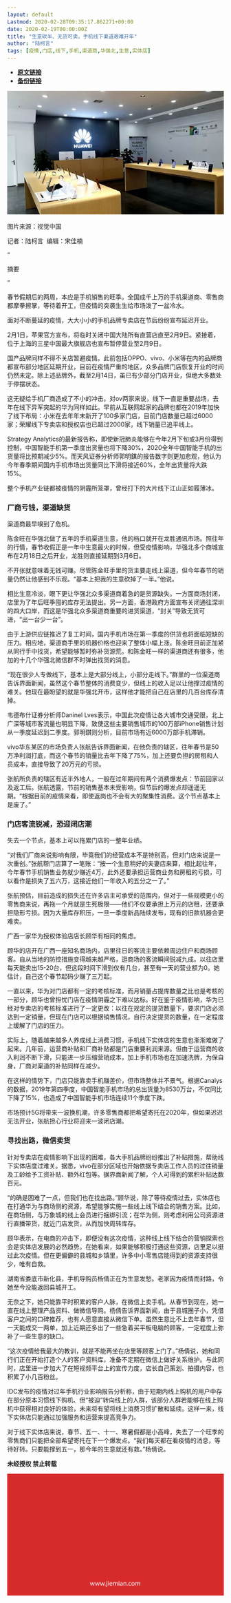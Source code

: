 ```yaml
---
layout: default
Lastmod: 2020-02-28T09:35:17.862271+00:00
date: 2020-02-19T00:00:00Z
title: "生意砍半、无货可卖，手机线下渠道艰难开年"
author: "陆柯言"
tags: [疫情,门店,线下,手机,渠道商,华强北,生意,实体店]
---
```


* [**原文链接**](http://mp.weixin.qq.com/s?__biz=MjM5NTE0ODc2Nw==&mid=2650463754&idx=4&sn=b47d76a4f7218f425d223c7bf5490de5&chksm=bef298ba898511ac592fc1bc373f46e0af1ebc0c582bdff639786acd8ca5ccdcf9756d8413c4#rd)
* [**备份链接**](http://archive.today/L28LO)


![](/images/post/e48cb91380e56a970a60fbd64b0cd345.jpg)

图片来源：视觉中国

记者：陆柯言  编辑：宋佳楠

“

  

摘要

  

”

春节假期后的两周，本应是手机销售的旺季。全国成千上万的手机渠道商、零售商都摩拳擦掌，等待着开工，但疫情的突袭生生给市场泼了一盆冷水。  

面对不断蔓延的疫情，大大小小的手机品牌专卖店在节后纷纷宣布延迟开业。

2月1日，苹果官方宣布，将临时关闭中国大陆所有直营店直至2月9日。紧接着，位于上海的三星中国最大旗舰店也宣布暂停营业至2月9日。

国产品牌同样不得不关店暂避疫情。此前包括OPPO、vivo、小米等在内的品牌商都宣布部分地区延期开业，目前在疫情严重的地区，众多品牌门店恢复开业的时间仍然未定。除上述品牌外，截至2月14日，虽已有少部分门店开业，但绝大多数处于停摆状态。

这无疑给手机厂商造成了不小的冲击。对ov两家来说，线下一直是重要战场，去年在线下异军突起的华为同样如此。早前从互联网起家的品牌也都在2019年加快了线下布局：小米在去年年末新开了100多家门店，目前门店数量已超过6000家；荣耀线下专卖店和授权店也已超过2000家，线下销量已追平线上。

Strategy Analytics的最新报告称，即使新冠肺炎能够在今年2月下旬或3月份得到控制，中国智能手机第一季度出货量也将下降30%，2020全年中国智能手机的出货量将比预期减少5%。而天风证券分析师郭明錤的报告数字则更加悲观，他认为今年春季期间国内手机市场出货量同比下滑将接近60%，全年出货量将大跌15%。

整个手机产业链都被疫情的阴霾所笼罩，曾经打下的大片线下江山正如履薄冰。

  

  

### **厂商亏钱，渠道缺货**  

渠道商最早嗅到了危机。

陈金旺在华强北做了五年的手机渠道生意，他的档口就开在龙胜通讯市场。照往年的行情，春节收假正是一年中生意最火的时候，但受疫情影响，华强北多个商城宣布在2月18日之后开业，龙胜则直接延期到3月6日。

不开张就意味着无钱可赚。尽管陈金旺手里的货主要走线上渠道，但今年春节的销量仍然让他感到不乐观。“基本上把我的生意砍掉了一半。”他说。

相比生意冷淡，眼下更让华强北众多渠道商着急的是货源缺失。一方面商场封闭，店里为了年后旺季囤的库存无法提出。另一方面，香港政府方面宣布关闭通往深圳的四大口岸，而这是华强北众多渠道商重要的进货渠道，“封关”导致无货可进，“出一台少一台”。

由于上游供应链推迟了复工时间，国内手机市场在第一季度的供货也将面临短缺的压力。相应地，渠道商手里的机器价格也迎来了整体小幅上涨。陈金旺目前正加紧从同行手中找货，希望能够暂时弥补货源荒。和陈金旺一样的渠道商还有很多，他加的十几个华强北微信群不时弹出找货的消息。

“现在很少人专做线下，基本上是大部分线上，小部分走线下。”群里的一位渠道商告诉界面新闻，虽然这个春节整体的消费变少，但线上的收入足以让他撑过疫情的难关。他现在最盼望的就是华强北开市，这样他才能把自己在店里的几百台库存清掉。

韦德布什证券分析师Daninel Lves表示，中国此次疫情让各大城市交通受限，北上广深等城市客流量也明显下降，致使这些主要销售城市的100万部iPhone销售计划从一季度延迟到二季度。郭明錤则分析，目前市场有近6000万部手机滞销。

vivo华东某区的市场负责人张航告诉界面新闻，在他负责的辖区，往年春节是50万净利润打底，而这个春节的销量比去年下降了75%，加上还要负担的房租和人员成本，直接导致了20万元的亏损。

张航所负责的辖区有近半外地人，一般在过年期间有两个消费爆发点：节前回家以及返工后。张航透露，节前的销售基本未受影响，但节后的爆发点却遥遥无期。“根据目前的疫情来看，即使返岗也不会有大的聚集性消费。这个节点基本上是废了。”

  

  

### **门店客流锐减，恐迎闭店潮**  

失去一个节点，基本上可以拖累门店的一整年业绩。

“对我们厂商来说影响有限，毕竟我们的经营成本不是特别高，但对门店来说是一次重创。”张航帮门店算了一笔账：“按一个生意稍好的夫妻店来算，相比起往年，今年春节手机销售业务就少赚近4万，此外还要承担运营商业务和房租的亏损，可以看作是损失了五六万，这接近他们一年收入的五分之一了。”

张航预估，目前造成的损失还在许多店主可承受的范围内，但对于一些规模更小的零售商来说，再拖一个月就是生死极限——他们不仅要承担上万元的店租，还要承担隐形亏损。因为大量库存积压，一旦一季度新品陆续发布，现有的旧款机器会更难卖。

广西一家华为授权体验店店长顾华有相同的焦虑。

顾华的店开在广西一座知名商场内，店里往日的客流主要依赖周边住户和商场顾客。自从当地的防控措施变得越来越严格，逛商场的客流瞬间锐减九成。以往店里每天能卖出15-20台，但这段时间下滑到仅有几台，甚至有一天的营业额为0。她估计，自己这个春节起码少赚了三万起。

一直以来，华为对门店都有一定的考核标准，而月销量占提库数量之比也是考核的一部分，顾华也曾担忧门店在疫情阴霾之下难以达标。好在鉴于疫情影响，华为已经对专卖店的考核标准进行了一定更改：以往在规定的提货数量下，要求门店必须达到一定销量，但现在门店可以根据销售情况，自行决定提货的数量，在一定程度上缓解了门店的压力。

实际上，随着越来越多人养成线上消费习惯，手机线下实体店的生意也渐渐难做了起来。几年前，运营商补贴和厂商补贴都是门店重要利润来源。但由于运营商的收入利润不断下滑，只能进一步压缩营销成本，加上手机市场也在加速洗牌，为保自身，厂商对渠道的补贴同样在减少。

在这样的情势下，门店只能靠卖手机赚差价，但市场整体并不景气。根据Canalys的数据，2019年第四季度，中国智能手机市场的总出货量为8530万台，不仅同比下降了15%，也造成了中国智能手机市场连续11个季度下跌。

市场预计5G将带来一波换机潮，许多零售商都把希望寄托在2020年，但如果迟迟无法开业，张航担心行业将迎来一波闭店潮。

  

  

### **寻找出路，微信卖货**  

针对专卖店在疫情影响下出现的困难，各大手机品牌纷纷推出了补贴措施，帮助线下实体店度过难关。据悉，vivo在部分区域也开始依据专卖店工作人员的过往销量及工龄给予工资补贴、额外红包等。据界面新闻了解，个人可得到的累积补贴达数百元。

“的确是困难了一点，但我们也在找出路。”顾华说，除了等待疫情过去，实体店也在打通华为与商场侧的资源，希望能够实施一些线上线下结合的销售方案。比如，在商场侧，与万象城的线上会员进行捆绑引流；在华为侧，则考虑利用公司资源进行直播带货，就近门店发货，从而加快周转库存。

顾华表示，在电商的冲击下，即便没有这次疫情，这种线上线下结合的营销探索也会是实体店发展的必然趋势。在她看来，如果能够积极打通这些资源，店里足以挺过此次疫情。但在更偏僻的县城和乡镇里，许多中小零售店能得到的资源支持很少，唯有自救。

湖南省娄底市新化县，手机导购员杨倩正在为生意发愁。老家因为疫情而封路，令她至今没能返回县城开工。

无奈之下，她只能靠平时积累的客户人脉，在微信上卖手机。从春节到现在，她一直在线上整理产品资料、做微信导购。杨倩告诉界面新闻，由于县城圈子小，凭借客户之间的口碑推荐，也有人愿意直接从微信下单。虽然生意比不上去年春节，但一天能成交一两单，加上近期还多出了一些急着买平板电脑的顾客，一定程度上弥补了一些生意的缺口。

“这次疫情给我最大的教训，就是不能再坐在店里等顾客上门了。”杨倩说，她和同行们正在开始打造个人的客户资料库，准备不定期在微信上做好关系维护。与此同时，店里进一步加大了在短视频平台上的宣传力度，店长自己策划、拍摄内容，也积累了小几百粉丝。

IDC发布的疫情对过年手机行业影响报告分析称，由于短期内线上购机的用户中存在部分原本习惯线下购机、但“被迫”转向线上的人群，该部分人群若能够在线上购机中获得相对良好的体验，未来将有望将线上消费习惯扩散和延续。这样一来，线下实体店只能通过加强服务和运营来提高竞争力。

对于线下实体店来说，春节、五一、十一、寒暑假都是小高峰，失去了一个旺季的零售商们只能把全部希望寄托在下一个爆发点。“我们每天都在看疫情的消息，等待好转。只要能撑到五一，那今年的生意就还有救。”杨倩说。

  

**未经授权 禁止转载**

  

  

![](/images/post/3ef9527fd7edfb43b0c70486c7a956af.jpg)

